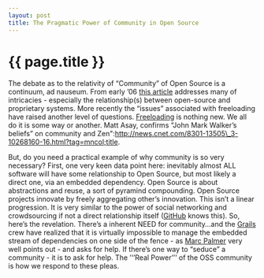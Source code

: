 ```yaml
---
layout: post
title: The Pragmatic Power of Community in Open Source
---
```


{{ page.title }}
================

The debate as to the relativity of “Community” of Open Source is a
continuum, ad nauseum. From early ’06 [this
article](http://www.onlamp.com/pub/a/onlamp/2006/01/12/no_oss_community.html)
addresses many of intricacies - especially the relationship(s) between
open-source and proprietary systems. More recently the “issues”
associated with freeloading have raised another level of questions.
[Freeloading](http://www.informationweek.com/blog/main/archives/2009/06/my_open_source.html;jsessionid=1GK3BJVLIIORWQSNDLPSKH0CJUNN2JVN)
is nothing new. We all do it is some way or another. Matt Asay, confirms
“John Mark Walker’s beliefs” on community and
Zen":http://news.cnet.com/8301-13505\_3-10268160-16.html?tag=mncol;title.

But, do you need a practical example of why community is so very
necessary? First, one very keen data point here: inevitably almost ALL
software will have some relationship to Open Source, but most likely a
direct one, via an embedded dependency. Open Source is about
abstractions and reuse, a sort of pyramind compounding. Open Source
projects innovate by freely aggregating other’s innovation. This isn’t a
linear progression. It is very similar to the power of social networking
and crowdsourcing if not a direct relationship itself
([GitHub](http://github.com) knows this). So, here’s the revelation.
There’s a inherent NEED for community…and the
[Grails](http://grails.org) crew have realized that it is virtually
impossible to manage the embedded stream of dependencies on one side of
the fence - as [Marc
Palmer](http://www.anyware.co.uk/2005/2009/07/03/grails-12m1-and-why-you-need-to-download-it-now/)
very well points out - and asks for help. If there’s one way to “seduce”
a community - it is to ask for help. The ’‘’Real Power’’’ of the OSS
community is how we respond to these pleas.
